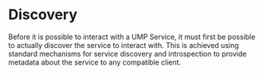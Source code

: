 # Discovery
Before it is possible to interact with a UMP Service, it must first be possible to actually discover the service to interact with. This is achieved using standard mechanisms for service discovery and introspection to provide metadata about the service to any compatible client.

